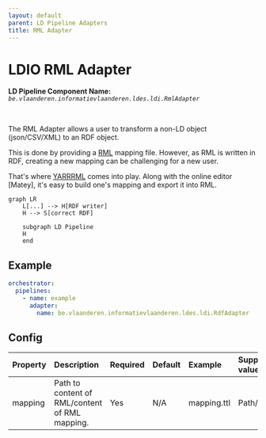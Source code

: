 ```yaml
---
layout: default
parent: LD Pipeline Adapters
title: RML Adapter
---
```


# LDIO RML Adapter

<b>LD Pipeline Component Name:</b> <i>```be.vlaanderen.informatievlaanderen.ldes.ldi.RmlAdapter```</i>

<br>

The RML Adapter allows a user to transform a non-LD object (json/CSV/XML) to an RDF object.

This is done by providing a [RML] mapping file. However, as RML is written in RDF, creating a new mapping can be challenging for a new user.

That's where [YARRRML] comes into play. Along with the online editor [Matey], it's easy to build one's mapping and export it into RML.

[RML]: https://rml.io/specs/rml/
[YARRRML]: https://rml.io/yarrrml/spec/

```mermaid
graph LR
    L[...] --> H[RDF writer]
    H --> S[correct RDF]

    subgraph LD Pipeline
    H
    end
```

## Example

```yml
orchestrator:
  pipelines:
    - name: example
      adapter:
        name: be.vlaanderen.informatievlaanderen.ldes.ldi.RdfAdapter
```

## Config

| Property | Description                                    | Required | Default | Example     | Supported values |
| :------- | :--------------------------------------------- | :------- | :------ | :---------- | :--------------- |
| mapping  | Path to content of RML/content of RML mapping. | Yes      | N/A     | mapping.ttl | Path/String      |
